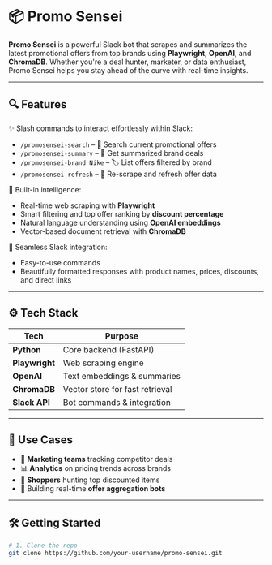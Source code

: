 # 📦 Promo Sensei

**Promo Sensei** is a powerful Slack bot that scrapes and summarizes the latest promotional offers from top brands using **Playwright**, **OpenAI**, and **ChromaDB**. Whether you're a deal hunter, marketer, or data enthusiast, Promo Sensei helps you stay ahead of the curve with real-time insights.

---

## 🔍 Features

✨ Slash commands to interact effortlessly within Slack:
- `/promosensei-search` – 🔎 Search current promotional offers
- `/promosensei-summary` – 📄 Get summarized brand deals
- `/promosensei-brand Nike` – 🏷️ List offers filtered by brand
- `/promosensei-refresh` – 🔁 Re-scrape and refresh offer data

🧠 Built-in intelligence:
- Real-time web scraping with **Playwright**
- Smart filtering and top offer ranking by **discount percentage**
- Natural language understanding using **OpenAI embeddings**
- Vector-based document retrieval with **ChromaDB**

💬 Seamless Slack integration:
- Easy-to-use commands
- Beautifully formatted responses with product names, prices, discounts, and direct links

---

## ⚙️ Tech Stack

| Tech        | Purpose                    |
|-------------|----------------------------|
| **Python**  | Core backend (FastAPI)     |
| **Playwright** | Web scraping engine    |
| **OpenAI**  | Text embeddings & summaries |
| **ChromaDB** | Vector store for fast retrieval |
| **Slack API** | Bot commands & integration |

---

## 🚀 Use Cases

- 💼 **Marketing teams** tracking competitor deals
- 📊 **Analytics** on pricing trends across brands
- 🛒 **Shoppers** hunting top discounted items
- 🤖 Building real-time **offer aggregation bots**

---

## 🛠️ Getting Started

```bash
# 1. Clone the repo
git clone https://github.com/your-username/promo-sensei.git


